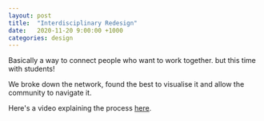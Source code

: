 ```yaml
---
layout: post
title:  "Interdisciplinary Redesign"
date:   2020-11-20 9:00:00 +1000
categories: design
---
```

Basically a way to connect people who want to work together. but this time with students!

We broke down the network, found the best to visualise it and allow the community to navigate it.

Here's a video explaining the process [here](https://youtu.be/SqXB4hmVizc).
